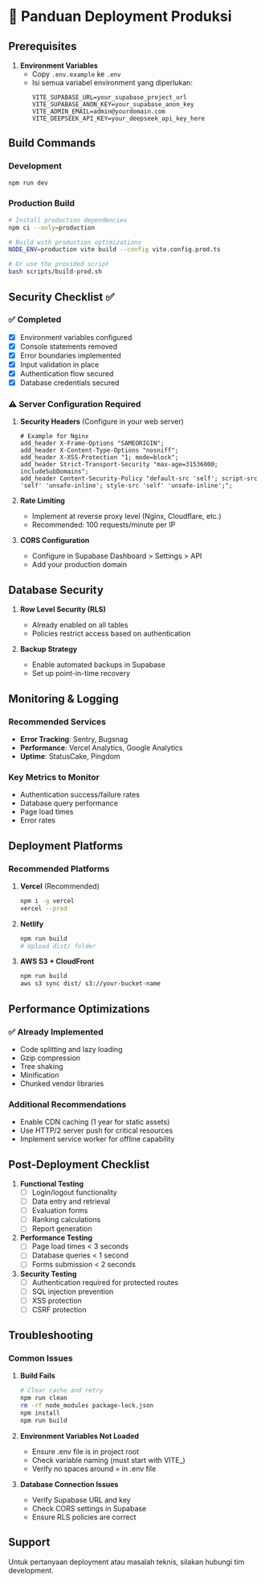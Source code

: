 # 🚀 Panduan Deployment Produksi

## Prerequisites

1. **Environment Variables**
   - Copy `.env.example` ke `.env`
   - Isi semua variabel environment yang diperlukan:
     ```env
     VITE_SUPABASE_URL=your_supabase_project_url
     VITE_SUPABASE_ANON_KEY=your_supabase_anon_key
     VITE_ADMIN_EMAIL=admin@yourdomain.com
     VITE_DEEPSEEK_API_KEY=your_deepseek_api_key_here
     ```

## Build Commands

### Development

```bash
npm run dev
```

### Production Build

```bash
# Install production dependencies
npm ci --only=production

# Build with production optimizations
NODE_ENV=production vite build --config vite.config.prod.ts

# Or use the provided script
bash scripts/build-prod.sh
```

## Security Checklist ✅

### ✅ Completed

- [x] Environment variables configured
- [x] Console statements removed
- [x] Error boundaries implemented
- [x] Input validation in place
- [x] Authentication flow secured
- [x] Database credentials secured

### ⚠️ Server Configuration Required

1. **Security Headers** (Configure in your web server)

   ```nginx
   # Example for Nginx
   add_header X-Frame-Options "SAMEORIGIN";
   add_header X-Content-Type-Options "nosniff";
   add_header X-XSS-Protection "1; mode=block";
   add_header Strict-Transport-Security "max-age=31536000; includeSubDomains";
   add_header Content-Security-Policy "default-src 'self'; script-src 'self' 'unsafe-inline'; style-src 'self' 'unsafe-inline';";
   ```

2. **Rate Limiting**
   - Implement at reverse proxy level (Nginx, Cloudflare, etc.)
   - Recommended: 100 requests/minute per IP

3. **CORS Configuration**
   - Configure in Supabase Dashboard > Settings > API
   - Add your production domain

## Database Security

1. **Row Level Security (RLS)**
   - Already enabled on all tables
   - Policies restrict access based on authentication

2. **Backup Strategy**
   - Enable automated backups in Supabase
   - Set up point-in-time recovery

## Monitoring & Logging

### Recommended Services

- **Error Tracking**: Sentry, Bugsnag
- **Performance**: Vercel Analytics, Google Analytics
- **Uptime**: StatusCake, Pingdom

### Key Metrics to Monitor

- Authentication success/failure rates
- Database query performance
- Page load times
- Error rates

## Deployment Platforms

### Recommended Platforms

1. **Vercel** (Recommended)

   ```bash
   npm i -g vercel
   vercel --prod
   ```

2. **Netlify**

   ```bash
   npm run build
   # Upload dist/ folder
   ```

3. **AWS S3 + CloudFront**
   ```bash
   npm run build
   aws s3 sync dist/ s3://your-bucket-name
   ```

## Performance Optimizations

### ✅ Already Implemented

- Code splitting and lazy loading
- Gzip compression
- Tree shaking
- Minification
- Chunked vendor libraries

### Additional Recommendations

- Enable CDN caching (1 year for static assets)
- Use HTTP/2 server push for critical resources
- Implement service worker for offline capability

## Post-Deployment Checklist

1. **Functional Testing**
   - [ ] Login/logout functionality
   - [ ] Data entry and retrieval
   - [ ] Evaluation forms
   - [ ] Ranking calculations
   - [ ] Report generation

2. **Performance Testing**
   - [ ] Page load times < 3 seconds
   - [ ] Database queries < 1 second
   - [ ] Forms submission < 2 seconds

3. **Security Testing**
   - [ ] Authentication required for protected routes
   - [ ] SQL injection prevention
   - [ ] XSS protection
   - [ ] CSRF protection

## Troubleshooting

### Common Issues

1. **Build Fails**

   ```bash
   # Clear cache and retry
   npm run clean
   rm -rf node_modules package-lock.json
   npm install
   npm run build
   ```

2. **Environment Variables Not Loaded**
   - Ensure .env file is in project root
   - Check variable naming (must start with VITE\_)
   - Verify no spaces around = in .env file

3. **Database Connection Issues**
   - Verify Supabase URL and key
   - Check CORS settings in Supabase
   - Ensure RLS policies are correct

## Support

Untuk pertanyaan deployment atau masalah teknis, silakan hubungi tim development.

